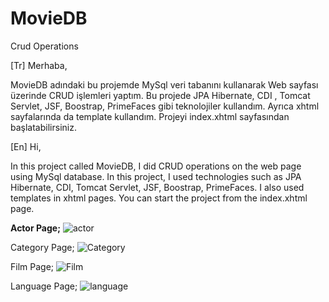 # MovieDB
Crud Operations

[Tr]
Merhaba,

MovieDB adındaki bu projemde MySql veri tabanını kullanarak Web sayfası üzerinde CRUD işlemleri yaptım. Bu projede JPA Hibernate, CDI , Tomcat Servlet, JSF, Boostrap, PrimeFaces gibi teknolojiler kullandım. Ayrıca xhtml sayfalarında da template kullandım. Projeyi index.xhtml sayfasından başlatabilirsiniz.

[En]
Hi,

In this project called MovieDB, I did CRUD operations on the web page using MySql database. In this project, I used technologies such as JPA Hibernate, CDI, Tomcat Servlet, JSF, Boostrap, PrimeFaces. I also used templates in xhtml pages. You can start the project from the index.xhtml page.

  <b>Actor Page;</b>
![actor](https://user-images.githubusercontent.com/121702279/224959414-a6fb03e3-9876-4a1f-84c1-d04b44189ec7.png)

Category Page;
![Category](https://user-images.githubusercontent.com/121702279/224960219-3fad96bf-3310-44cd-9187-8f063172ae79.png)

Film Page;
![Film](https://user-images.githubusercontent.com/121702279/224960228-bc80fdc5-0d99-4db2-adb6-28fe78159ec7.png)

Language Page;
![language](https://user-images.githubusercontent.com/121702279/224960240-5fd830fa-8ab5-4350-a607-4e05fad1708a.png)
